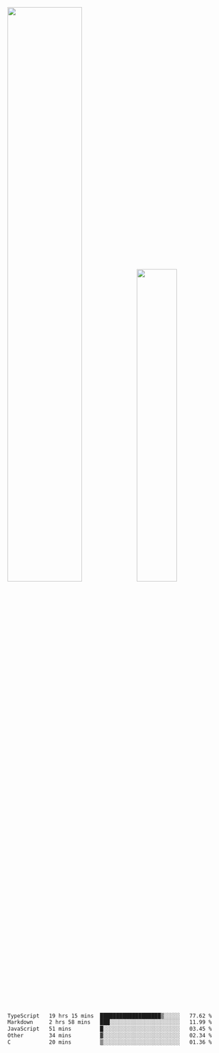 <img align="" width="57.5%" src="https://github-readme-stats.vercel.app/api?username=Dream4ever&hide_title=true&hide_border=true&count_private=true&show_icons=true&include_all_commits=true&line_height=21" /><img align="" width="42.4%" src="https://github-readme-stats.vercel.app/api/top-langs/?username=Dream4ever&hide_title=true&count_private=true&show_icons=true&langs_count=6&hide_border=true&layout=compact" />

<!--START_SECTION:waka-->

```txt
TypeScript   19 hrs 15 mins  ███████████████████▒░░░░░   77.62 %
Markdown     2 hrs 58 mins   ███░░░░░░░░░░░░░░░░░░░░░░   11.99 %
JavaScript   51 mins         █░░░░░░░░░░░░░░░░░░░░░░░░   03.45 %
Other        34 mins         ▓░░░░░░░░░░░░░░░░░░░░░░░░   02.34 %
C            20 mins         ▒░░░░░░░░░░░░░░░░░░░░░░░░   01.36 %
```

<!--END_SECTION:waka-->
